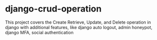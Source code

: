 # django-crud-operation
This project covers the Create Retrieve, Update, and Delete operation in django with additional features, like django auto logout, admin honeypot, django MFA, social authentication
